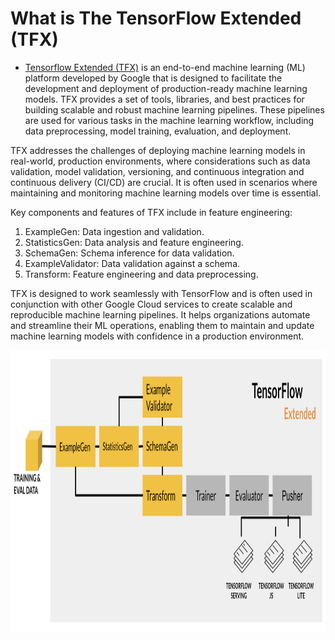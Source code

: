 # What is The TensorFlow Extended (TFX)

- [Tensorflow Extended (TFX)](https://www.tensorflow.org/tfx) is an end-to-end machine learning (ML) platform developed by Google that is designed to facilitate the development and deployment of production-ready machine learning models. TFX provides a set of tools, libraries, and best practices for building scalable and robust machine learning pipelines. These pipelines are used for various tasks in the machine learning workflow, including data preprocessing, model training, evaluation, and deployment.

TFX addresses the challenges of deploying machine learning models in real-world, production environments, where considerations such as data validation, model validation, versioning, and continuous integration and continuous delivery (CI/CD) are crucial. It is often used in scenarios where maintaining and monitoring machine learning models over time is essential.

Key components and features of TFX include in feature engineering:

1. ExampleGen: Data ingestion and validation.
2. StatisticsGen: Data analysis and feature engineering.
3. SchemaGen: Schema inference for data validation.
4. ExampleValidator: Data validation against a schema.
5. Transform: Feature engineering and data preprocessing.

TFX is designed to work seamlessly with TensorFlow and is often used in conjunction with other Google Cloud services to create scalable and reproducible machine learning pipelines. It helps organizations automate and streamline their ML operations, enabling them to maintain and update machine learning models with confidence in a production environment.

<img align="center" src = "https://github.com/engineerbekir/MLOps-Specialization/blob/main/Feature%20Engineering%20Pipeline%20using%20Tensorflow%20Extended%20(TFX)/feature_eng_pipeline.png" width = "1000" height ="450"/>
